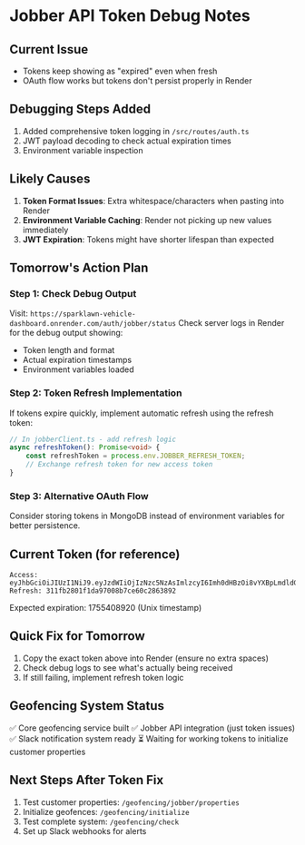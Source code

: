 # Jobber API Token Debug Notes

## Current Issue
- Tokens keep showing as "expired" even when fresh
- OAuth flow works but tokens don't persist properly in Render

## Debugging Steps Added
1. Added comprehensive token logging in `/src/routes/auth.ts`
2. JWT payload decoding to check actual expiration times
3. Environment variable inspection

## Likely Causes
1. **Token Format Issues**: Extra whitespace/characters when pasting into Render
2. **Environment Variable Caching**: Render not picking up new values immediately
3. **JWT Expiration**: Tokens might have shorter lifespan than expected

## Tomorrow's Action Plan

### Step 1: Check Debug Output
Visit: `https://sparklawn-vehicle-dashboard.onrender.com/auth/jobber/status`
Check server logs in Render for the debug output showing:
- Token length and format
- Actual expiration timestamps
- Environment variables loaded

### Step 2: Token Refresh Implementation
If tokens expire quickly, implement automatic refresh using the refresh token:
```typescript
// In jobberClient.ts - add refresh logic
async refreshToken(): Promise<void> {
    const refreshToken = process.env.JOBBER_REFRESH_TOKEN;
    // Exchange refresh token for new access token
}
```

### Step 3: Alternative OAuth Flow
Consider storing tokens in MongoDB instead of environment variables for better persistence.

## Current Token (for reference)
```
Access: eyJhbGciOiJIUzI1NiJ9.eyJzdWIiOjIzNzc5NzAsImlzcyI6Imh0dHBzOi8vYXBpLmdldGpvYmJlci5jb20iLCJjbGllbnRfaWQiOiJlOWU0NGRjZi0zMjQ2LTRjZjktYWE4NS1lNGZjN2I0N2YwYzEiLCJzY29wZSI6InJlYWRfY2xpZW50cyB3cml0ZV9jbGllbnRzIHJlYWRfcmVxdWVzdHMgd3JpdGVfcmVxdWVzdHMgcmVhZF9qb2JzIHdyaXRlX2pvYnMgcmVhZF9zY2hlZHVsZWRfaXRlbXMgd3JpdGVfc2NoZWR1bGVkX2l0ZW1zIiwiYXBwX2lkIjoiZTllNDRkY2YtMzI0Ni00Y2Y5LWFhODUtZTRmYzdiNDdmMGMxIiwidXNlcl9pZCI6MjM3Nzk3MCwiYWNjb3VudF9pZCI6MTI2NTM5OCwiZXhwIjoxNzU1NDA4OTIwfQ.3WyKRfAP4LI1GgjNkp7ABRAOayGiRG8kHTWJbNGk178
Refresh: 311fb2801f1da97008b7ce60c2863892
```

Expected expiration: 1755408920 (Unix timestamp)

## Quick Fix for Tomorrow
1. Copy the exact token above into Render (ensure no extra spaces)
2. Check debug logs to see what's actually being received
3. If still failing, implement refresh token logic

## Geofencing System Status
✅ Core geofencing service built
✅ Jobber API integration (just token issues)
✅ Slack notification system ready
⏳ Waiting for working tokens to initialize customer properties

## Next Steps After Token Fix
1. Test customer properties: `/geofencing/jobber/properties`
2. Initialize geofences: `/geofencing/initialize` 
3. Test complete system: `/geofencing/check`
4. Set up Slack webhooks for alerts